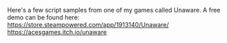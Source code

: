 Here's a few script samples from one of my games called Unaware. 
A free demo can be found here: 
https://store.steampowered.com/app/1913140/Unaware/
https://acesgames.itch.io/unaware
